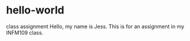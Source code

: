 # hello-world
class assignment
Hello, my name is Jess. This is for an assignment in my INFM109 class.
